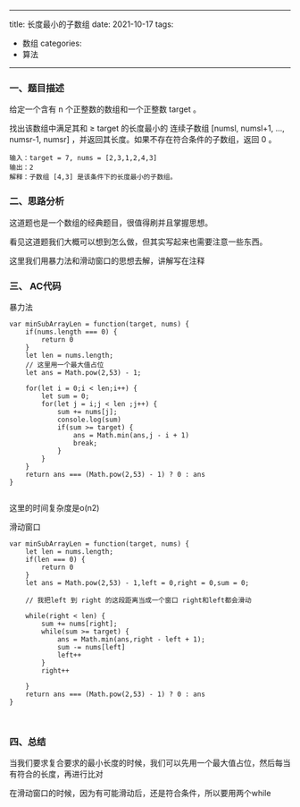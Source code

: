 
---
title: 长度最小的子数组
date: 2021-10-17
tags:
 - 数组
categories: 
 - 算法
---

### 一、题目描述

给定一个含有 n 个正整数的数组和一个正整数 target 。

找出该数组中满足其和 ≥ target 的长度最小的 连续子数组 [numsl, numsl+1, ..., numsr-1, numsr] ，并返回其长度。如果不存在符合条件的子数组，返回 0 。

```
输入：target = 7, nums = [2,3,1,2,4,3]
输出：2
解释：子数组 [4,3] 是该条件下的长度最小的子数组。

```



### 二、思路分析


这道题也是一个数组的经典题目，很值得刷并且掌握思想。

看见这道题我们大概可以想到怎么做，但其实写起来也需要注意一些东西。

这里我们用暴力法和滑动窗口的思想去解，讲解写在注释




### 三、 AC代码



暴力法
```
var minSubArrayLen = function(target, nums) {
    if(nums.length === 0) {
        return 0
    }
    let len = nums.length; 
    // 这里用一个最大值占位
    let ans = Math.pow(2,53) - 1;
    
    for(let i = 0;i < len;i++) {
        let sum = 0;
        for(let j = i;j < len ;j++) {
            sum += nums[j];
            console.log(sum)
            if(sum >= target) {
                ans = Math.min(ans,j - i + 1)
                break;
            }
        }
    }
    return ans === (Math.pow(2,53) - 1) ? 0 : ans
}


```
这里的时间复杂度是o(n2)






滑动窗口
```
var minSubArrayLen = function(target, nums) {
    let len = nums.length;
    if(len === 0) {
        return 0
    }
    let ans = Math.pow(2,53) - 1,left = 0,right = 0,sum = 0;

    // 我把left 到 right 的这段距离当成一个窗口 right和left都会滑动
    
    while(right < len) {
        sum += nums[right];
        while(sum >= target) {
            ans = Math.min(ans,right - left + 1);
            sum -= nums[left]
            left++
        } 
        right++
        
    }   
    return ans === (Math.pow(2,53) - 1) ? 0 : ans
}



```

### 四、总结 


当我们要求复合要求的最小长度的时候，我们可以先用一个最大值占位，然后每当有符合的长度，再进行比对

在滑动窗口的时候，因为有可能滑动后，还是符合条件，所以要用两个while